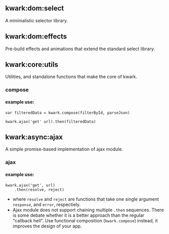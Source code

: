 ## kwark:dom:select

A minimalistic selector library.

## kwark:dom:effects

Pre-build effects and animations that extend the standard select library.

## kwark:core:utils

Utilities, and standalone functions that make the core of kwark.

### compose

#### example use:

```
var filteredData = kwark.compose(filterById, parseJson)

kwark.ajax('get' url).then(filteredData)
```

## kwark:async:ajax

A simple promise-based implementation of ajax module.  

### ajax

#### example use:

```
kwark.ajax('get', url)
    .then(resolve, reject)
```
-  where `resolve` and `reject` are functions that take one single argument `response`, and `error`, respectiely.
- Ajax module does not support chaining multiple `.then` sequences. There is some debate whether it is a better approach than the regular "callback hell". Use functional composition (`kwark.compose`) instead, it improves the design of your app.
